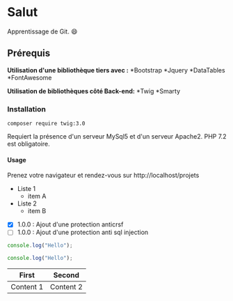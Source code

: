 # Salut
Apprentissage de Git. :smile:

## Prérequis
**Utilisation d'une bibliothèque tiers avec :**
  *Bootstrap
  *Jquery
  *DataTables
  *FontAwesome
  
**Utilisation de bibliothèques côté Back-end:**
  *Twig
  *Smarty
  
### Installation
```shell
composer require twig:3.0
```

Requiert la présence d'un serveur MySql5 et d'un serveur Apache2.
PHP 7.2 est obligatoire.

#### Usage 
Prenez votre navigateur et rendez-vous sur http://localhost/projets

* Liste 1
  * item A
* Liste 2
  * item B
  
- [x] 1.0.0 : Ajout d'une protection anticrsf
- [ ] 1.0.0 : Ajout d'une protection anti sql injection
  
 ```javascript
 console.log("Hello");
 ```
 
 ```javascript
 console.log("Hello");
 ```
 
 First | Second
 ------|-------
 Content 1 | Content 2
